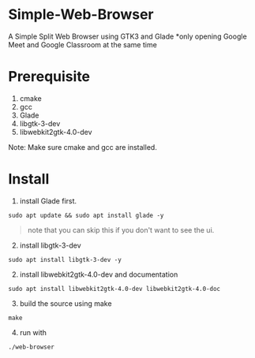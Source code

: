 # Simple-Web-Browser
A Simple Split Web Browser using GTK3 and Glade *only opening Google Meet and Google Classroom at the same time

# Prerequisite

1. cmake
2. gcc
3. Glade
4. libgtk-3-dev
5. libwebkit2gtk-4.0-dev

Note: Make sure cmake and gcc are installed.
# Install

1. install Glade first.

`sudo apt update && sudo apt install glade -y`
> note that you can skip this if you don't want to see the ui.

2. install libgtk-3-dev

`sudo apt install libgtk-3-dev -y`

2. install libwebkit2gtk-4.0-dev and documentation

`sudo apt install libwebkit2gtk-4.0-dev libwebkit2gtk-4.0-doc`

3. build the source using make

`make`

4. run with

`./web-browser`
